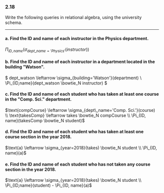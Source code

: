 ### 2.18

Write the following queries in relational algebra, using the university schema.

---

#### a. Find the ID and name of each instructor in the Physics department.

$\Pi_{ID,name}(\sigma_{dept\_name='Physics'}(instructor))$

#### b. Find the ID and name of each instructor in a department located in the building "Watson".

$
dept\_watson \leftarrow \sigma_{building='Watson'}(department) \\ 
\Pi_{ID,name}(dept\_watson \bowtie_N instructor)
$

#### c. Find the ID and name of each student who has taken at least one course in the "Comp. Sci." department.

$\text{compCourse} \leftarrow  \sigma_{dept\_name='Comp. Sci.'}(course) \\
\text{takesComp} \leftarrow takes \bowtie_N compCourse \\
\Pi_{ID, name}(takesComp \bowtie_N student)$


#### d. Find the ID and name of each student who has taken at least one course section in the year 2018.

$\text{a} \leftarrow \sigma_{year=2018}(takes) \bowtie_N student \\
\Pi_{ID, name}(a)$

#### e. Find the ID and name of each student who has not taken any course section in the year 2018.

$\text{a} \leftarrow \sigma_{year=2018}(takes) \bowtie_N student \\
\Pi_{ID,name}(student) - \Pi_{ID, name}(a)$
